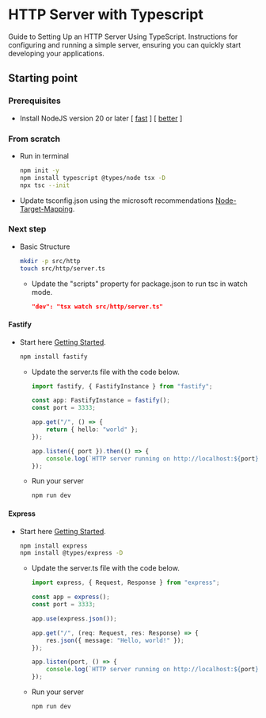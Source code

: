 # HTTP Server with Typescript

Guide to Setting Up an HTTP Server Using TypeScript. Instructions for configuring and running a simple server, ensuring you can quickly start developing your applications.

## Starting point

### Prerequisites

- Install NodeJS version 20 or later [ [fast](https://nodejs.org) ] [ [better](https://github.com/nvm-sh/nvm) ]

### From scratch

- Run in terminal

  ```sh
  npm init -y
  npm install typescript @types/node tsx -D
  npx tsc --init
  ```

- Update tsconfig.json using the microsoft recommendations
  [Node-Target-Mapping](https://github.com/microsoft/TypeScript/wiki/Node-Target-Mapping).

### Next step

- Basic Structure

  ```sh
  mkdir -p src/http
  touch src/http/server.ts
  ```

  - Update the "scripts" property for package.json to run tsc in watch mode.

    ```json
    "dev": "tsx watch src/http/server.ts"
    ```

#### Fastify

- Start here [Getting Started](https://fastify.dev/docs/latest/Guides/Getting-Started/).

  ```sh
  npm install fastify
  ```

  - Update the server.ts file with the code below.

    ```typescript
    import fastify, { FastifyInstance } from "fastify";

    const app: FastifyInstance = fastify();
    const port = 3333;

    app.get("/", () => {
        return { hello: "world" };
    });

    app.listen({ port }).then(() => {
        console.log(`HTTP server running on http://localhost:${port}`);
    });
    ```

  - Run your server

    ```sh
    npm run dev
    ```

#### Express

- Start here [Getting Started](https://expressjs.com/pt-br/starter/hello-world.html).

  ```sh
  npm install express
  npm install @types/express -D
  ```

  - Update the server.ts file with the code below.

    ```typescript
    import express, { Request, Response } from "express";

    const app = express();
    const port = 3333;

    app.use(express.json());

    app.get("/", (req: Request, res: Response) => {
        res.json({ message: "Hello, world!" });
    });

    app.listen(port, () => {
        console.log(`HTTP server running on http://localhost:${port}`);
    });
    ```

  - Run your server

    ```sh
    npm run dev
    ```
